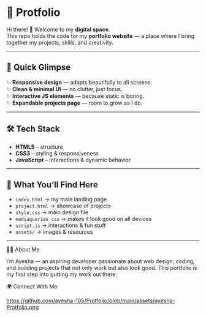 # 🌟 Protfolio  

Hi there! 👋 Welcome to my **digital space**.  
This repo holds the code for my **portfolio website** — a place where I bring together my projects, skills, and creativity.  

---

## 🚀 Quick Glimpse  

✨ **Responsive design** — adapts beautifully to all screens.  
✨ **Clean & minimal UI** — no clutter, just focus.  
✨ **Interactive JS elements** — because static is boring.  
✨ **Expandable projects page** — room to grow as I do.  

---

## 🛠️ Tech Stack  

- **HTML5** – structure  
- **CSS3** – styling & responsiveness  
- **JavaScript** – interactions & dynamic behavior  

---

## 🎯 What You’ll Find Here  

- `index.html` → my main landing page  
- `project.html` → showcase of projects  
- `style.css` → main design file  
- `mediaqueries.css` → makes it look good on all devices  
- `script.js` → interactions & fun stuff  
- `assets/` → images & resources  

---
👩‍💻 About Me

I’m Ayesha — an aspiring developer passionate about web design, coding, and building projects that not only work but also look good.
This portfolio is my first step into putting my work out there.

🌍 Connect With Me

https://github.com/ayesha-105/Protfolio/blob/main/assets/ayesha-Protfolio.png
